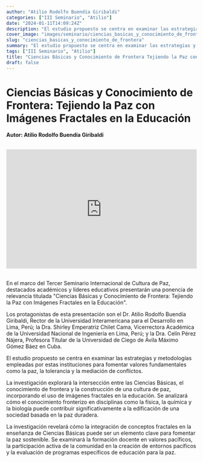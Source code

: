 ```yaml
---
author: "Atilio Rodolfo Buendía Giribaldi"
categories: ["III Seminario", "Atilio"]
date: "2024-01-11T14:09:24Z"
description: "El estudio propuesto se centra en examinar las estrategias y metodologías empleadas por estas instituciones para fomentar valores fundamentales como la paz, la tolerancia y la mediación de conflictos."
cover_image: "images/seminario/ciencias_basicas_y_conocimiento_de_frontera.png"
slug: "ciencias_basicas_y_conocimiento_de_frontera"
summary: "El estudio propuesto se centra en examinar las estrategias y metodologías empleadas por estas instituciones para fomentar valores fundamentales como la paz, la tolerancia y la mediación de conflictos."
tags: ["III Seminario", "Atilio"]
title: "Ciencias Básicas y Conocimiento de Frontera Tejiendo la Paz con Imágenes Fractales en la Educación"
draft: false
---
```


# Ciencias Básicas y Conocimiento de Frontera: Tejiendo la Paz con Imágenes Fractales en la Educación
<div style="display: flex; justify-content: flex-start; font-weight: bold; margin-bottom: 30px;"> 
Autor: Atilio Rodolfo Buendía Giribaldi
</div>

<div style="display: flex; justify-content: center; margin-bottom: 30px;">
<iframe width="560" height="315" src="https://www.youtube.com/embed/DGksvCNInGE?si=4JPhAslko5dpoiST" title="YouTube video player" frameborder="0" allow="accelerometer; autoplay; clipboard-write; encrypted-media; gyroscope; picture-in-picture; web-share" allowfullscreen></iframe></div>

En el marco del Tercer Seminario Internacional de Cultura de Paz, destacados académicos y líderes educativos presentarán una ponencia de relevancia titulada "Ciencias Básicas y Conocimiento de Frontera: Tejiendo la Paz con Imágenes Fractales en la Educación".

Los protagonistas de esta presentación son el Dr. Atilio Rodolfo Buendía Giribaldi, Rector de la Universidad Interamericana para el Desarrollo en Lima, Perú; la Dra. Shirley Emperatriz Chilet Cama, Vicerrectora Académica de la Universidad Nacional de Ingeniería en Lima, Perú; y la Dra. Celín Pérez Nájera, Profesora Titular de la Universidad de Ciego de Ávila Máximo Gómez Báez en Cuba.

El estudio propuesto se centra en examinar las estrategias y metodologías empleadas por estas instituciones para fomentar valores fundamentales como la paz, la tolerancia y la mediación de conflictos.

La investigación explorará la intersección entre las Ciencias Básicas, el conocimiento de frontera y la construcción de una cultura de paz, incorporando el uso de imágenes fractales en la educación. Se analizará cómo el conocimiento fronterizo en disciplinas como la física, la química y la biología puede contribuir significativamente a la edificación de una sociedad basada en la paz duradera.

La investigación revelará cómo la integración de conceptos fractales en la enseñanza de Ciencias Básicas puede ser un elemento clave para fomentar la paz sostenible. Se examinará la formación docente en valores pacíficos, la participación activa de la comunidad en la creación de entornos pacíficos y la evaluación de programas específicos de educación para la paz.